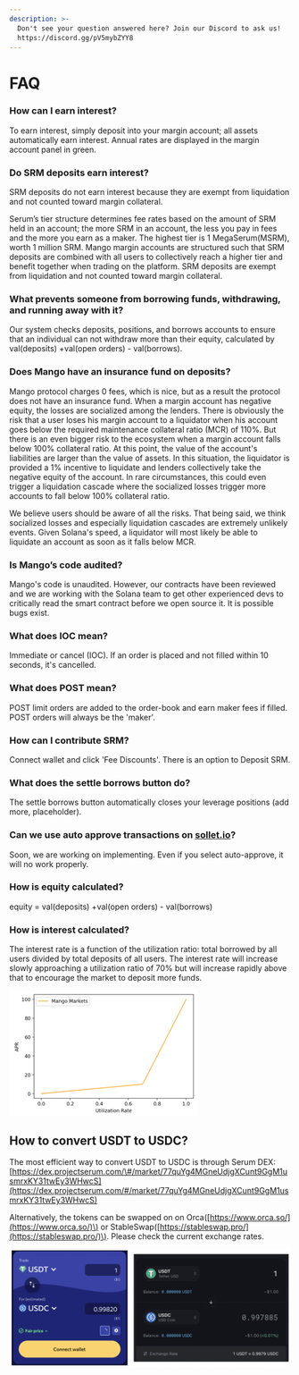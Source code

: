 ```yaml
---
description: >-
  Don't see your question answered here? Join our Discord to ask us!
  https://discord.gg/pV5mybZYY8
---
```


# FAQ

### **How can I earn interest?**

To earn interest, simply deposit into your margin account; all assets automatically earn interest. Annual rates are displayed in the margin account panel in green. 

### **Do SRM deposits earn interest?**

SRM deposits do not earn interest because they are exempt from liquidation and not counted toward margin collateral.

Serum’s tier structure determines fee rates based on the amount of SRM held in an account; the more SRM in an account, the less you pay in fees and the more you earn as a maker. The highest tier is 1 MegaSerum\(MSRM\), worth 1 million SRM. Mango margin accounts are structured such that SRM deposits are combined with all users to collectively reach a higher tier and benefit together when trading on the platform. SRM deposits are exempt from liquidation and not counted toward margin collateral.

### **What prevents someone from borrowing funds, withdrawing, and running away with it?**

Our system checks deposits, positions, and borrows accounts to ensure that an individual can not withdraw more than their equity, calculated by val\(deposits\) +val\(open orders\) - val\(borrows\).

### **Does Mango have an insurance fund on deposits?**

Mango protocol charges 0 fees, which is nice, but as a result the protocol does not have an insurance fund. When a margin account has negative equity, the losses are socialized among the lenders. There is obviously the risk that a user loses his margin account to a liquidator when his account goes below the required maintenance collateral ratio \(MCR\) of 110%. But there is an even bigger risk to the ecosystem when a margin account falls below 100% collateral ratio. At this point, the value of the account's liabilities are larger than the value of assets. In this situation, the liquidator is provided a 1% incentive to liquidate and lenders collectively take the negative equity of the account. In rare circumstances, this could even trigger a liquidation cascade where the socialized losses trigger more accounts to fall below 100% collateral ratio.

We believe users should be aware of all the risks. That being said, we think socialized losses and especially liquidation cascades are extremely unlikely events. Given Solana's speed, a liquidator will most likely be able to liquidate an account as soon as it falls below MCR.

### **Is Mango’s code audited?**

Mango's code is unaudited. However, our contracts have been reviewed and we are working with the Solana team to get other experienced devs to critically read the smart contract before we open source it. It is possible bugs exist.

### **What does IOC mean?**

 Immediate or cancel \(IOC\). If an order is placed and not filled within 10 seconds, it's cancelled.

### **What does POST mean?**

POST limit orders are added to the order-book and earn maker fees if filled. POST orders will always be the 'maker'.

### **How can I contribute SRM?**

Connect wallet and click 'Fee Discounts'. There is an option to Deposit SRM.

### **What does the settle borrows button do?**

 The settle borrows button automatically closes your leverage positions \(add more, placeholder\).

### **Can we use auto approve transactions on** [**sollet.io**](http://sollet.io/)**?** 

Soon, we are working on implementing. Even if you select auto-approve, it will no work properly.

### **How is equity calculated?**

equity = val\(deposits\) +val\(open orders\) - val\(borrows\)

### **How is interest calculated?**

The interest rate is a function of the utilization ratio: total borrowed by all users divided by total deposits of all users. The interest rate will increase slowly approaching a utilization ratio of 70% but will increase rapidly above that to encourage the market to deposit more funds.

![](.gitbook/assets/work.png)

## How to convert USDT to USDC?

The most efficient way to convert USDT to USDC is through Serum DEX:   
[https://dex.projectserum.com/\#/market/77quYg4MGneUdjgXCunt9GgM1usmrxKY31twEy3WHwcS](https://dex.projectserum.com/#/market/77quYg4MGneUdjgXCunt9GgM1usmrxKY31twEy3WHwcS)  
  
Alternatively, the tokens can be swapped on on Orca\([https://www.orca.so/](https://www.orca.so/)\) or StableSwap\([https://stableswap.pro/](https://stableswap.pro/)\). Please check the current exchange rates.   

![](.gitbook/assets/screen-shot-2021-06-07-at-6.34.09-pm%20%281%29.png)

